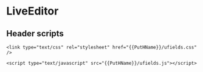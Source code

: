 # LiveEditor

## Header scripts

`<link type="text/css" rel="stylesheet" href="{{PutHName}}/ufields.css" />`

`<script type="text/javascript" src="{{PutHName}}/ufields.js"></script>`
